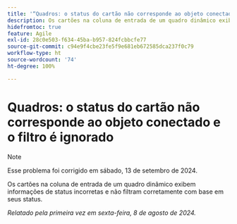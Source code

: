 ```yaml
---
title: '“Quadros: o status do cartão não corresponde ao objeto conectado e o filtro é ignorado”'
description: Os cartões na coluna de entrada de um quadro dinâmico exibem informações de status incorretas e não filtram corretamente com base em seus status.
hidefromtoc: true
feature: Agile
exl-id: 28c0e503-f634-45ba-b957-824fcbbcfe77
source-git-commit: c94e9f4cbe23fe5f9e681eb672585dca237f0c79
workflow-type: ht
source-wordcount: '74'
ht-degree: 100%

---
```


# Quadros: o status do cartão não corresponde ao objeto conectado e o filtro é ignorado

>[!NOTE]
>
>Esse problema foi corrigido em sábado, 13 de setembro de 2024.

Os cartões na coluna de entrada de um quadro dinâmico exibem informações de status incorretas e não filtram corretamente com base em seus status.

_Relatado pela primeira vez em sexta-feira, 8 de agosto de 2024._
